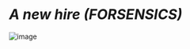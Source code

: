# _A new hire_ _(FORSENSICS)_

![image](https://github.com/user-attachments/assets/26e8ca0f-e039-47d7-b315-a10fe08a23cd)


